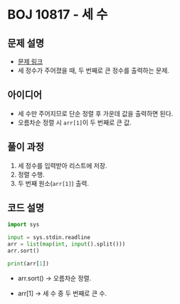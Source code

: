 # BOJ 10817 - 세 수

## 문제 설명
- [문제 링크](https://www.acmicpc.net/problem/10817)
- 세 정수가 주어졌을 때, 두 번째로 큰 정수를 출력하는 문제.

## 아이디어
- 세 수만 주어지므로 단순 정렬 후 가운데 값을 출력하면 된다.
- 오름차순 정렬 시 `arr[1]`이 두 번째로 큰 값.

## 풀이 과정
1. 세 정수를 입력받아 리스트에 저장.
2. 정렬 수행.
3. 두 번째 원소(`arr[1]`) 출력.

## 코드 설명
```python
import sys

input = sys.stdin.readline
arr = list(map(int, input().split()))
arr.sort()

print(arr[1])
```
- arr.sort() → 오름차순 정렬.

- arr[1] → 세 수 중 두 번째로 큰 수.